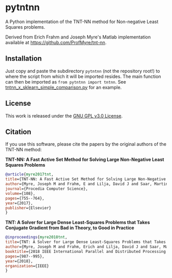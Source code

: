 # pytntnn
A Python implementation of the TNT-NN method for Non-negative Least Squares problems.

Derived from Erich Frahm and Joseph Myre's Matlab implementation available at https://github.com/ProfMyre/tnt-nn.

## Installation
Just copy and paste the subdirectory `pytntnn` (not the repository root!) to where the script from which it will be imported resides.
The main function can then be imported as `from pytntnn import tntnn`. See [tntnn_x_sklearn_simple_comparison.py](https://github.com/gdcs92/pytntnn/blob/master/tntnn_x_sklearn_simple_comparison.py) for an example.

## License
This work is released under the [GNU GPL v3.0 License](https://github.com/gdcs92/pytntnn/blob/develop/LICENSE).

## Citation
If you use this software, please cite the papers by the original authors of the TNT-NN method:

**TNT-NN: A Fast Active Set Method for Solving Large Non-Negative Least Squares Problems**
```bibtex
@article{myre2017tnt,
title={TNT-NN: A Fast Active Set Method for Solving Large Non-Negative Least Squares Problems},
author={Myre, Joseph M and Frahm, E and Lilja, David J and Saar, Martin O},
journal={Procedia Computer Science},
volume={108},
pages={755--764},
year={2017},
publisher={Elsevier}
}
```

**TNT: A Solver for Large Dense Least-Squares Problems that Takes Conjugate Gradient from Bad in Theory, to Good in Practice**
```bibtex
@inproceedings{myre2018tnt,
title={TNT: A Solver for Large Dense Least-Squares Problems that Takes Conjugate Gradient from Bad in Theory, to Good in Practice},
author={Myre, Joseph M and Frahm, Erich and Lilja, David J and Saar, Martin O},
booktitle={2018 IEEE International Parallel and Distributed Processing Symposium Workshops (IPDPSW)},
pages={987--995},
year={2018},
organization={IEEE}
}
```
